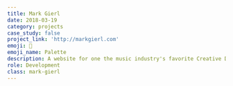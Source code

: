```yaml
---
title: Mark Gierl
date: 2018-03-19
category: projects
case_study: false
project_link: 'http://markgierl.com'
emoji: 🎨
emoji_name: Palette
description: A website for one the music industry's favorite Creative Directors, Mark Gierl.
role: Development
class: mark-gierl
---
```

